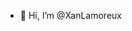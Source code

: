 - 👋 Hi, I’m @XanLamoreux


<!---
XanLamoreux/XanLamoreux is a ✨ special ✨ repository because its `README.md` (this file) appears on your GitHub profile.
You can click the Preview link to take a look at your changes.
--->
